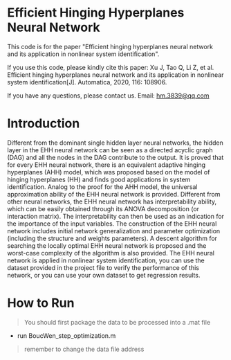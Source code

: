 # Efficient Hinging Hyperplanes Neural Network

This code is for the paper "Efficient hinging hyperplanes neural network and its  application in nonlinear system identification".

If you use this code, please kindly cite this paper: Xu J, Tao Q, Li Z, et al. Efficient hinging hyperplanes neural network and its application in nonlinear system identification[J]. Automatica, 2020, 116: 108906.

If you have any questions, please contact us. Email: [hm.3839@qq.com](mailto:xiaofei_zh@foxmail.com)

# Introduction

Different from the dominant single hidden layer neural networks, the hidden layer in the EHH neural network can be seen as a directed acyclic graph (DAG) and all the nodes in the DAG contribute to the output. It is proved that for every EHH neural network, there is an equivalent adaptive hinging hyperplanes (AHH) model, which was proposed based on the model of hinging hyperplanes (HH) and finds good applications in system identification. Analog to the proof for the AHH model, the universal approximation ability of the EHH neural network is provided. Different from other neural networks, the EHH neural network has interpretability ability, which can be easily obtained through its ANOVA decomposition (or interaction matrix). The interpretability can then be used as an indication for the importance of the input variables. The construction of the EHH neural network includes initial network generalization and parameter optimization (including the structure and weights parameters). A descent algorithm for searching the locally optimal EHH neural network is proposed and the worst-case complexity of the algorithm is also provided. The EHH neural network is applied in nonlinear system identification, you can use the dataset provided in the project file to verify the performance of this network, or you can use your own dataset to get regression results.

# How to Run

> You should first package the data to be processed into a .mat file

- run BoucWen_step_optimization.m

> remember to change the data file address
